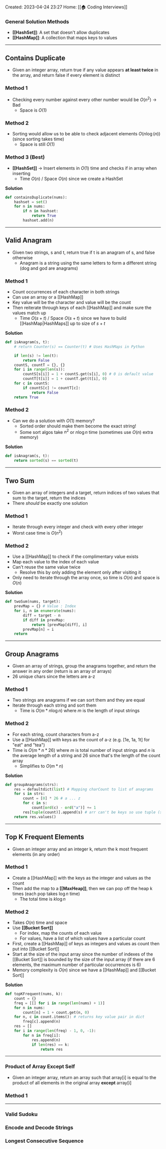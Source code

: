 Created: 2023-04-24 23:27
Home: [[🏠 Coding Interviews]] 

### General Solution Methods
- **[[HashSet]]**: A set that doesn't allow duplicates
- **[[HashMap]]**: A collection that maps keys to values

****

## Contains Duplicate
- Given an integer array, return true if any value appears **at least twice** in the array, and return false if every element is distinct

### Method 1
- Checking every number against every other number would be $O(n^{2})$ -> Bad
	- Space is $O(1)$

### Method 2
- Sorting would allow us to be able to check adjacent elements $O(n\log(n))$ (since sorting takes time)
	- Space is still $O(1)$

### Method 3 (Best)
- **[[HashSet]]** -> Insert elements in $O(1)$ time and checks if in array when inserting
	- Time $O(n)$ / Space $O(n)$ since we create a HashSet

**Solution**
```Python
def containsDuplicate(nums):
	hashset = set()
	for n in nums:
		if n in hashset:
			return True
		hashset.add(n)
```

****

## Valid Anagram
- Given two strings, s and t, return true if t is an anagram of s, and false otherwise
	- Anagram is a string using the same letters to form a different string (dog and god are anagrams)

### Method 1
- Count occurrences of each character in both strings
- Can use an array or a [[HashMap]]
- Key value will be the character and value will be the count
- Then reiterate through keys of each [[HashMap]] and make sure the values match up
	- Time $O(s+t)$ / Space $O(s+t)$ since we have to build [[HashMap|HashMaps]] up to size of $s+t$

**Solution**
```Python
def isAnagram(s, t):
	# return Counter(s) == Counter(t) # Uses HashMaps in Python

	if len(s) != len(t):
		return False
	countS, countT = {}, {}
	for i in range(len(s)):
		countS[s[i]] = 1 + countS.get(s[i], 0) # 0 is default value
		countT[t[i]] = 1 + countT.get(t[i], 0)
	for c in countS:
		if countS[c] != countT[c]:
			return False
	return True
```

### Method 2
- Can we do a solution with $O(1)$ memory?
	- Sorted order should make them become the exact string!
	- Some sort algos take $n^2$ or $n\log n$ time (sometimes use $O(n)$ extra memory)

**Solution**
```Python
def isAnagram(s, t):
	return sorted(s) == sorted(t)
```

****

## Two Sum
- Given an array of integers and a target, return indices of two values that sum to the target, return the indices
- There *should* be exactly one solution

### Method 1
- Iterate through every integer and check with every other integer
- Worst case time is $O(n^{2})$

### Method 2
- Use a [[HashMap]] to check if the complimentary value exists
- Map each value to the index of each value
- Can't reuse the same value twice
	- Resolve this by only adding the element only after visiting it
- Only need to iterate through the array once, so time is $O(n)$ and space is $O(n)$

**Solution**
```Python
def twoSum(nums, target):
	prevMap = {} # Value : Index
	for i, n in enumerate(nums):
		diff = target - n
		if diff in prevMap:
			return [prevMap[diff], i]
		prevMap[n] = i
	return
```

****

## Group Anagrams
- Given an array of strings, group the anagrams together, and return the answer in any order (return is an array of arrays)
- 26 unique chars since the letters are a-z

### Method 1
- Two strings are anagrams if we can sort them and they are equal
- Iterate through each string and sort them
	- Time is $O(m*n\log n)$ where $m$ is the length of input strings

### Method 2
- For each string, count characters from a-z
- Use a [[HashMap]] with keys as the count of a-z (e.g. [1e, 1a, 1t] for "eat" and "tea")
- Time is $O(m*n*26)$ where $m$ is total number of input strings and $n$ is the average length of a string and $26$ since that's the length of the count array
	- Simplifies to $O(m*n)$

**Solution**
```Python
def groupAnagrams(strs):
	res = defaultdict(list) # Mapping charCount to list of anagrams
	for s in strs:
		count = [0] * 26 # a ... z
		for c in s:
			count[ord(c) - ord("a")] += 1
		res[tuple(count)].append(s) # arr can't be keys so use tuple (since non-mutable)
	return res.values()
```

****

## Top K Frequent Elements
- Given an integer array and an integer k, return the k most frequent elements (in any order)

### Method 1
- Create a [[HashMap]] with the keys as the integer and values as the count
- Then add the map to a **[[MaxHeap]]**, then we can pop off the heap k times (each pop takes $\log n$ time)
	- The total time is $k\log n$

### Method 2
- Takes $O(n)$ time and space
- Use **[[Bucket Sort]]**
	- For index, map the counts of each value
	- For values, have a list of which values have a particular count
- First, create a [[HashMap]] of keys as integers and values as count then put into [[Bucket Sort]]
- Start at the size of the input array since the number of indexes of the [[Bucket Sort]] is bounded by the size of the input array (if there are 6 elements, the maximum number of particular occurrences is 6)
- Memory complexity is $O(n)$ since we have a [[HashMap]] and [[Bucket Sort]]

**Solution**
```Python
def topKFrequent(nums, k):
	count = {}
	freq = [[] for i in range(len(nums) + 1)]
	for n in nums:
		count[n] = 1 + count.get(n, 0)
	for n, c in count.items(): # returns key value pair in dict
		freq[c].append(n)
	res = []
	for i in range(len(freq) - 1, 0, -1):
		for n in freq[i]:
			res.append(n)
			if len(res) == k:
				return res
```

****

### Product of Array Except Self
- Given an integer array, return an array such that array[i] is equal to the product of all elements in the original array **except** array[i]

### Method 1

****

### Valid Sudoku

### Encode and Decode Strings

### Longest Consecutive Sequence